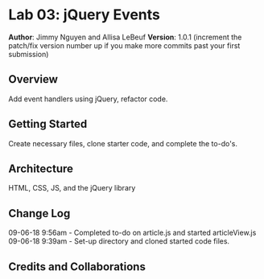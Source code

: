 # Lab 03: jQuery Events

**Author**: Jimmy Nguyen and Allisa LeBeuf
**Version**: 1.0.1 (increment the patch/fix version number up if you make more commits past your first submission)

## Overview
Add event handlers using jQuery, refactor code.

## Getting Started
Create necessary files, clone starter code, and complete the to-do's.

## Architecture
HTML, CSS, JS, and the jQuery library

## Change Log
09-06-18 9:56am - Completed to-do on article.js and started articleView.js
09-06-18 9:39am - Set-up directory and cloned started code files.


## Credits and Collaborations
<!-- Give credit (and a link) to other people or resources that helped you build this application. -->
